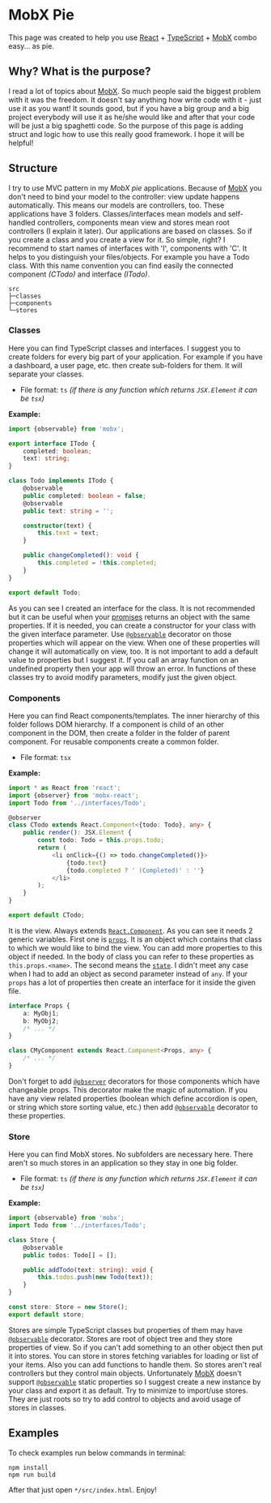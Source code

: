 # MobX Pie
This page was created to help you use [React][react] + [TypeScript][typescript] + [MobX][mobx] combo easy... as pie.

## Why? What is the purpose?
I read a lot of topics about [MobX][mobx].
So much people said the biggest problem with it was the freedom. 
It doesn't say anything how write code with it - just use it as you want!
It sounds good, but if you have a big group and a big project everybody will use it as he/she would like and after that
your code will be just a big spaghetti code.
So the purpose of this page is adding struct and logic how to use this really good framework.
I hope it will be helpful!

## Structure
I try to use MVC pattern in my *MobX pie* applications.
Because of [MobX][mobx] you don't need to bind your model to the controller: view update happens automatically.
This means our models are controllers, too.
These applications have 3 folders.
Classes/interfaces mean models and self-handled controllers, components mean view and stores mean root controllers (I
explain it later).
Our applications are based on classes.
So if you create a class and you create a view for it.
So simple, right?
I recommend to start names of interfaces with 'I', components with 'C'.
It helps to you distinguish your files/objects.
For example you have a Todo class.
With this name convention you can find easily the connected component *(CTodo)* and interface *(ITodo)*.

```
src
├─classes
├─components
└─stores
```

### Classes
Here you can find TypeScript classes and interfaces.
I suggest you to create folders for every big part of your application.
For example if you have a dashboard, a user page, etc. then create sub-folders for them.
It will separate your classes.
- File format: `ts` *(if there is any function which returns `JSX.Element` it can be `tsx`)*

**Example:**
```typescript jsx
import {observable} from 'mobx';

export interface ITodo {
    completed: boolean;
    text: string;
}

class Todo implements ITodo {
    @observable
    public completed: boolean = false;
    @observable
    public text: string = '';

    constructor(text) {
        this.text = text;
    }

    public changeCompleted(): void {
        this.completed = !this.completed;
    }
}

export default Todo;
```

As you can see I created an interface for the class.
It is not recommended but it can be useful when your [promises][promise] returns an object with the same properties.
If it is needed, you can create a constructor for your class with the given interface parameter.
Use [`@observable`][observable] decorator on those properties which will appear on the view.
When one of these properties will change it will automatically on view, too.
It is not important to add a default value to properties but I suggest it.
If you call an array function on an undefined property then your app will throw an error.
In functions of these classes try to avoid modify parameters, modify just the given object.

### Components
Here you can find React components/templates.
The inner hierarchy of this folder follows DOM hierarchy.
If a component is child of an other component in the DOM, then create a folder in the folder of parent component.
For reusable components create a common folder.
- File format: `tsx`

**Example:**
```typescript jsx
import * as React from 'react';
import {observer} from 'mobx-react';
import Todo from '../interfaces/Todo';

@observer
class CTodo extends React.Component<{todo: Todo}, any> {
    public render(): JSX.Element {
        const todo: Todo = this.props.todo;
        return (
            <li onClick={() => todo.changeCompleted()}>
                {todo.text}
                {todo.completed ? ' (Completed)' : ''}
            </li>
        );
    }
}

export default CTodo;
```

It is the view.
Always extends [`React.Component`][component].
As you can see it needs 2 generic variables.
First one is [`props`][props].
It is an object which contains that class to which we would like to bind the view.
You can add more properties to this object if needed.
In the body of class you can refer to these properties as `this.props.<name>`.
The second means the [`state`][state].
I didn't meet any case when I had to add an object as second parameter instead of `any`.
If your `props` has a lot of properties then create an interface for it inside the given file.

```typescript jsx
interface Props {
    a: MyObj1;
    b: MyObj2;
    /* ... */
}

class CMyComponent extends React.Component<Props, any> {
    /* ... */
}
```

Don't forget to add [`@observer`][observer] decorators for those components which have changeable props.
This decorator make the magic of automation.
If you have any view related properties (boolean which define accordion is open, or string which store sorting value,
etc.) then add [`@observable`][observable] decorator to these properties.

### Store
Here you can find MobX stores.
No subfolders are necessary here.
There aren't so much stores in an application so they stay in one big folder.
- File format: `ts` *(if there is any function which returns `JSX.Element` it can be `tsx`)*

**Example:**
```typescript jsx
import {observable} from 'mobx';
import Todo from '../interfaces/Todo';

class Store {
    @observable
    public todos: Todo[] = [];

    public addTodo(text: string): void {
        this.todos.push(new Todo(text));
    }
}

const store: Store = new Store();
export default store;
```

Stores are simple TypeScript classes but properties of them may have [`@observable`][observable] decorator.
Stores are root of object tree and they store properties of view.
So if you can't add something to an other object then put it into stores.
You can store in stores fetching variables for loading or list of your items.
Also you can add functions to handle them.
So stores aren't real controllers but they control main objects.
Unfortunately [MobX][mobx] doesn't support [`@observable`][observable] static properties so I suggest create a new
instance by your class and export it as default.
Try to minimize to import/use stores.
They are just roots so try to add control to objects and avoid usage of stores in classes.

## Examples
To check examples run below commands in terminal:
```text
npm install
npm run build
```
After that just open `*/src/index.html`.
Enjoy!

[component]: https://reactjs.org/docs/react-component.html
[mobx]: https://mobx.js.org/
[observable]: https://mobx.js.org/refguide/observable-decorator.html
[observer]: https://mobx.js.org/refguide/observer-component.html
[package]: https://docs.npmjs.com/files/package.json
[promise]: https://www.promisejs.org/
[props]: https://reactjs.org/docs/components-and-props.html
[react]: https://reactjs.org/
[state]: https://reactjs.org/docs/state-and-lifecycle.html
[tsconfig]: https://www.typescriptlang.org/docs/handbook/tsconfig-json.html
[typescript]: https://www.typescriptlang.org/
[webpack]: https://webpack.js.org/configuration/
